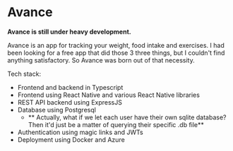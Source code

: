 # Avance

**Avance is still under heavy development.**

Avance is an app for tracking your weight, food intake and exercises.
I had been looking for a free app that did those 3 three things, but I couldn't find anything satisfactory.
So Avance was born out of that necessity.

Tech stack:
- Frontend and backend in Typescript
- Frontend using React Native and various React Native libraries
- REST API backend using ExpressJS
- Database using Postgresql
    - ** Actually, what if we let each user have their own sqlite database? Then it'd just be a matter of querying their specific .db file**
- Authentication using magic links and JWTs
- Deployment using Docker and Azure
